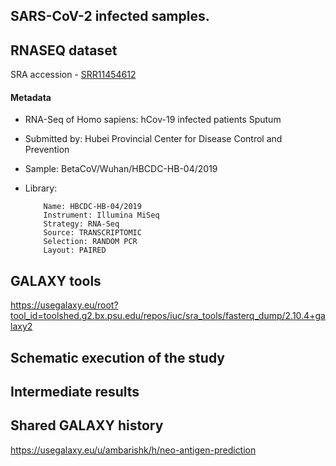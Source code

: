## SARS-CoV-2 infected samples.
## RNASEQ dataset
SRA accession - [SRR11454612](https://www.ncbi.nlm.nih.gov/sra/?term=SRR11454612)
#### Metadata
- RNA-Seq of Homo sapiens: hCov-19 infected patients Sputum
- Submitted by: Hubei Provincial Center for Disease Control and Prevention
- Sample: BetaCoV/Wuhan/HBCDC-HB-04/2019
- Library: 

          Name: HBCDC-HB-04/2019
          Instrument: Illumina MiSeq
          Strategy: RNA-Seq
          Source: TRANSCRIPTOMIC
          Selection: RANDOM PCR
          Layout: PAIRED

## GALAXY tools
https://usegalaxy.eu/root?tool_id=toolshed.g2.bx.psu.edu/repos/iuc/sra_tools/fasterq_dump/2.10.4+galaxy2

## Schematic execution of the study
## Intermediate results

## Shared GALAXY history
https://usegalaxy.eu/u/ambarishk/h/neo-antigen-prediction

